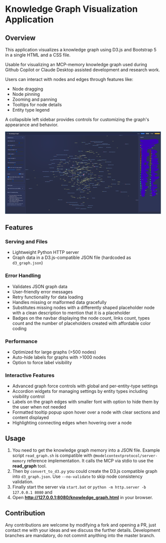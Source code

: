 # Knowledge Graph Visualization Application

## Overview

This application visualizes a knowledge graph using D3.js and Bootstrap 5 in a single HTML and a CSS file.

Usable for visualizing an MCP-memory knowledge graph used during Github Copilot or Claude Desktop assisted
development and research work.

Users can interact with nodes and edges through features like:
* Node dragging
* Node pinning
* Zooming and panning
* Tooltips for node details
* Entity type legend

A collapsible left sidebar provides controls for customizing the graph's appearance and behavior.

![A knowledge graph visualization interface showing interconnected nodes and edges in a force-directed layout. The left sidebar contains controls for customizing the graph, and the top navbar displays badges for node count, link count, type count, and placeholder count. The environment is clean and modern, with a focus on usability. Visible text includes labels for nodes, sidebar headings, and navbar badge descriptions.](./screenshot.png)

## Features

### Serving and Files

* Lightweight Python HTTP server
* Graph data in a D3.js-compatible JSON file (hardcoded as `d3_graph.json`)

### Error Handling

* Validates JSON graph data
* User-friendly error messages
* Retry functionality for data loading
* Handles missing or malformed data gracefully
* Substitutes missing nodes with a differently shaped placeholder node with a clean description to mention that it is a placeholder
* Badges on the navbar displaying the node count, links count, types count and the number of placeholders created with affordable color coding

### Performance

* Optimized for large graphs (>500 nodes)
* Auto-hide labels for graphs with >1000 nodes
* Option to force label visibility

### Interactive Features

* Advanced graph force controls with global and per-entity-type settings
* Accordion widgets for managing settings by entity types including visibility control
* Labels on the graph edges with smaller font with option to hide them by the user when not needed
* Formatted tooltip popup upon hover over a node with clear sections and content displayed
* Highlighting connecting edges when hovering over a node

## Usage

1. You need to get the knowledge graph memory into a JSON file. Example script ```read_graph.sh``` is compatible with ```@modelcontextprotocol/server-memory``` reference implementation. It calls the MCP via stdio to use the __read_graph__ tool.
2. Then by ```convert_to_d3.py``` you could create the D3.js compatible graph into ```d3_graph.json```. Use ```--no-validate``` to skip node consistency validation.
3. Finally start the server via ```start.bat``` or ```python -m http.server -b 127.0.0.1 8080``` and 
4. Open __http://127.0.0.1:8080/knowledge_graph.html__ in your browser.

## Contribution

Any contributions are welcome by modifying a fork and opening a PR, just contact me with your ideas and we discuss the further details. Development branches are mandatory, do not commit anyithing into the master branch.
